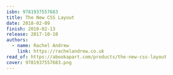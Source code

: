 ```yaml
---
isbn: 9781937557683
title: The New CSS Layout
date: 2018-02-09
finish: 2018-02-13
release: 2017-10-10
authors:
  - name: Rachel Andrew
    link: https://rachelandrew.co.uk
read_of: https://abookapart.com/products/the-new-css-layout
cover: 9781937557683.png
---
```

